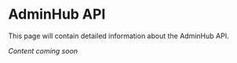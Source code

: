 # AdminHub API

This page will contain detailed information about the AdminHub API.

*Content coming soon*
